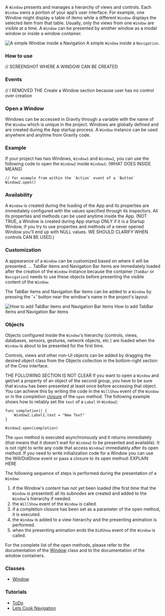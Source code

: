 A `Window` presents and manages a hierarchy of views and controls. Each `Window` owns a portion of your app’s user interface. For example, one Window might display a table of items while a different `Window` displays the selected item from that table. Usually, only the views from one `Window` are visible at a time. A `Window` can be presented by another window as a modal window or inside a window container.

![A simple Window inside a Navigation](images/Window1.png)
A simple `Window` inside a `Navigation`.

### How to use
// SCREENSHOT WHERE A WINDOW CAN BE CREATED

### Events
// I REMOVED THE Create a Window section because user has no control over creation

### Open a Window
Windows can be accessed in Gravity through a variable with the name of the `Window` which is unique in the project. Windows are globally defined and are created during the App startup process. A `Window` instance can be used anywhere and anytime from Gravity code.

### Example
If your project has two Windows, `Window1` and `Window2`, you can use the following code to open the `Window2` inside `Window1`: (WHAT DOES INSIDE MEANS)
```
// for example from within the `Action` event of a `Button`
Window2.open()
```

### Availability
A `Window` is created during the loading of the App and its properties are immediately configured with the  values specified through its inspectors. All its properties and methods can be used anytime inside the App. (NOT TRUE, a Window is created during App startup ONLY if it is a Startup Window, if you try to use properties and methods of a never opened Window you'll end up with NULL values. WE SHOULD CLARIFY WHEN controls CAN BE USED.)

### Customization
A appearance of a `Window` can be customized based on where it will be presented.
...
TabBar items and Navigation Bar items are immediately loaded after the creation of the `Window` instance because the container (`TabBar` or `Navigation`) needs to use these objects before presenting the visible content of the `Window`.

The TabBar items and Navigation Bar items can be added to a `Window` by pressing the '+' button near the window's name in the project's layout:

![How to add TabBar items and Navigation Bar items](images/Window2.png)
How to add TabBar items and Navigation Bar items


### Objects
Objects configured inside the `Window`'s hierarchy (controls, views, databases, sensors, gestures, network objects, etc.) are loaded when the `Window` is about to be presented for the first time.

Controls, views and other non-UI objects can be added by dragging the desired object class from the Objects collection in the bottom-right section of the Creo interface.

THE FOLLOWING SECTION IS NOT CLEAR
If you want to open a `Window` and get/set a property of an object of the second group, you have to be sure that `Window` has been presented at least once before accessing that object. You can achieve this by writing the code in the `WillShow` event of the `Window` or in the completion [closure]({{github_raw_link}}/gravity/closure.html) of the `open` method. The following example shows how to reliably set the `text` of a `Label` in `Window2`:

```
func completion() {
	Window2.Label1.text = "New Text"
}

Window2.open(completion)
```

The `open` method is executed asynchronously and it returns immediately (that means that it doesn't wait for `Window2` to be presented and available). It is not right to write any code that access `Window2` immediately after its open method. 
If you need to write initialization code for a Window you can use the Will/DidShow event or pass a closure to its open method: EXPLAIN HERE

The following sequence of steps is performed during the presentation of a `Window`:
1. if the Window's content has not yet been loaded (the first time that the `Window` is presented) all its subnodes are created and added to the `Window`'s hierarchy if needed.
2. the `WillShow` event of the `Window` is called.
3. if a completion closure has been set as a parameter of the open method, it is executed.
4. the `Window` is added to a view hierarchy and the presenting animation is performed.
5. when the presenting animation ends the `DidShow` event of the `Window` is called.

For the complete list of the open methods, please refer to the documentation of the [Window]({{github_raw_link}}/classes/Window.md) class and to the documentation of the window containers.

### Classes
- [Window]({{github_raw_link}}/classes/Window.md)

### Tutorials
- [ToDo]({{github_raw_link}}/tutorials/todo.html)
- [Lets Cook Navigation]({{github_raw_link}}/tutorials/lets-cook-nav.html)
